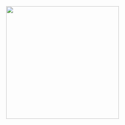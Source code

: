 <div id="header" align="center">
  <img src="https://media.giphy.com/media/hV04hesI73vJDLqfbR/giphy.gif" width="300"/>
</div>
